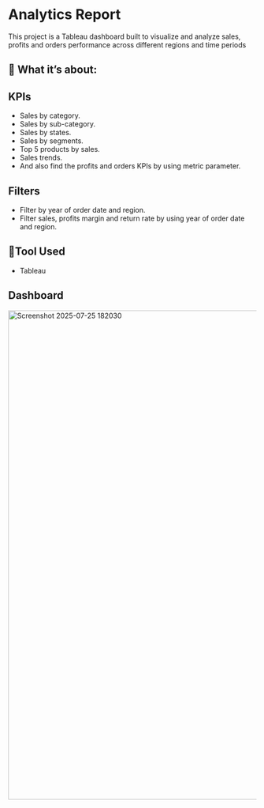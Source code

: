 # Analytics Report
This project is a Tableau dashboard built to visualize and analyze sales, profits and orders performance across different regions and time periods
## 🧠 What it’s about:
## KPIs
- Sales by category.
- Sales by sub-category.
- Sales by states.
- Sales by segments.
- Top 5 products by sales.
- Sales trends.
- And also find the profits and orders KPIs by using metric parameter.
## Filters
- Filter by year of order date and region.
- Filter sales, profits margin and return rate by using year of order date and region.
## 🔧Tool Used
- Tableau
## Dashboard
 <img width="1918" height="990" alt="Screenshot 2025-07-25 182030" src="https://github.com/user-attachments/assets/eccb883c-1aeb-4757-8fd2-046f717a4649" />
